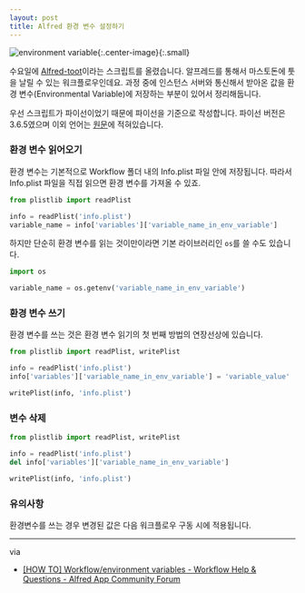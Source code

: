 ```yaml
---
layout: post
title: Alfred 환경 변수 설정하기
---
```


![environment variable](https://d.pr/i/cdopRI+){:.center-image}{:.small}

수요일에 [Alfred-toot](https://github.com/Canorus/alfred-toot)이라는 스크립트를 올렸습니다. 알프레드를 통해서 마스토돈에 툿을 날릴 수 있는 워크플로우인데요. 과정 중에 인스턴스 서버와 통신해서 받아온 값을 환경 변수(Environmental Variable)에 저장하는 부분이 있어서 정리해둡니다.

우선 스크립트가 파이선이었기 때문에 파이선을 기준으로 작성합니다. 파이선 버전은 3.6.5였으며 이외 언어는 [원문](https://www.alfredforum.com/topic/9070-how-to-workflowenvironment-variables/)에 적혀있습니다.

### 환경 변수 읽어오기


환경 변수는 기본적으로 Workflow 폴더 내의 Info.plist 파일 안에 저장됩니다. 따라서 Info.plist 파일을 직접 읽으면 환경 변수를 가져올 수 있죠.

```python
from plistlib import readPlist

info = readPlist('info.plist')
variable_name = info['variables']['variable_name_in_env_variable']
```

하지만 단순히 환경 변수를 읽는 것이만이라면 기본 라이브러리인 `os`를 쓸 수도 있습니다.

```python
import os

variable_name = os.getenv('variable_name_in_env_variable')
```

### 환경 변수 쓰기

환경 변수를 쓰는 것은 환경 변수 읽기의 첫 번째 방법의 연장선상에 있습니다.

```python
from plistlib import readPlist, writePlist

info = readPlist('info.plist')
info['variables']['variable_name_in_env_variable'] = 'variable_value'

writePlist(info, 'info.plist')
```

### 변수 삭제

```python
from plistlib import readPlist, writePlist

info = readPlist('info.plist')
del info['variables']['variable_name_in_env_variable']

writePlist(info, 'info.plist')
```

### 유의사항

환경변수를 쓰는 경우 변경된 값은 다음 워크플로우 구동 시에 적용됩니다.

- - -

via
- [\[HOW TO\] Workflow/environment variables - Workflow Help & Questions - Alfred App Community Forum](https://www.alfredforum.com/topic/9070-how-to-workflowenvironment-variables/)